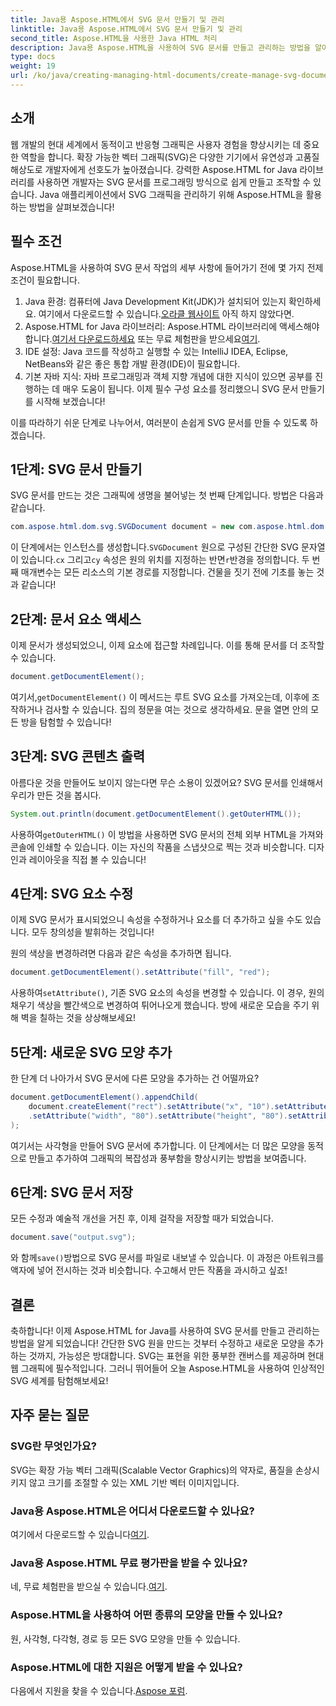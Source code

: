 ```yaml
---
title: Java용 Aspose.HTML에서 SVG 문서 만들기 및 관리
linktitle: Java용 Aspose.HTML에서 SVG 문서 만들기 및 관리
second_title: Aspose.HTML을 사용한 Java HTML 처리
description: Java용 Aspose.HTML을 사용하여 SVG 문서를 만들고 관리하는 방법을 알아보세요! 이 포괄적인 가이드는 기본 생성부터 고급 조작까지 모든 것을 다룹니다.
type: docs
weight: 19
url: /ko/java/creating-managing-html-documents/create-manage-svg-documents/
---
```

## 소개
웹 개발의 현대 세계에서 동적이고 반응형 그래픽은 사용자 경험을 향상시키는 데 중요한 역할을 합니다. 확장 가능한 벡터 그래픽(SVG)은 다양한 기기에서 유연성과 고품질 해상도로 개발자에게 선호도가 높아졌습니다. 강력한 Aspose.HTML for Java 라이브러리를 사용하면 개발자는 SVG 문서를 프로그래밍 방식으로 쉽게 만들고 조작할 수 있습니다. Java 애플리케이션에서 SVG 그래픽을 관리하기 위해 Aspose.HTML을 활용하는 방법을 살펴보겠습니다!
## 필수 조건
Aspose.HTML을 사용하여 SVG 문서 작업의 세부 사항에 들어가기 전에 몇 가지 전제 조건이 필요합니다.
1.  Java 환경: 컴퓨터에 Java Development Kit(JDK)가 설치되어 있는지 확인하세요. 여기에서 다운로드할 수 있습니다.[오라클 웹사이트](https://www.oracle.com/java/technologies/javase-jdk11-downloads.html) 아직 하지 않았다면.
2.  Aspose.HTML for Java 라이브러리: Aspose.HTML 라이브러리에 액세스해야 합니다.[여기서 다운로드하세요](https://releases.aspose.com/html/java/) 또는 무료 체험판을 받으세요[여기](https://releases.aspose.com/).
3. IDE 설정: Java 코드를 작성하고 실행할 수 있는 IntelliJ IDEA, Eclipse, NetBeans와 같은 좋은 통합 개발 환경(IDE)이 필요합니다.
4. 기본 자바 지식: 자바 프로그래밍과 객체 지향 개념에 대한 지식이 있으면 공부를 진행하는 데 매우 도움이 됩니다.
이제 필수 구성 요소를 정리했으니 SVG 문서 만들기를 시작해 보겠습니다!

이를 따라하기 쉬운 단계로 나누어서, 여러분이 손쉽게 SVG 문서를 만들 수 있도록 하겠습니다.
## 1단계: SVG 문서 만들기
SVG 문서를 만드는 것은 그래픽에 생명을 불어넣는 첫 번째 단계입니다. 방법은 다음과 같습니다.

```java
com.aspose.html.dom.svg.SVGDocument document = new com.aspose.html.dom.svg.SVGDocument("<svg xmlns='http://영어: www.w3.org/2000/svg'><circle cx='50' cy='50' r='40'/></svg>", ".");
```

 이 단계에서는 인스턴스를 생성합니다.`SVGDocument` 원으로 구성된 간단한 SVG 문자열이 있습니다.`cx` 그리고`cy` 속성은 원의 위치를 지정하는 반면`r`반경을 정의합니다. 두 번째 매개변수는 모든 리소스의 기본 경로를 지정합니다. 건물을 짓기 전에 기초를 놓는 것과 같습니다!
## 2단계: 문서 요소 액세스
이제 문서가 생성되었으니, 이제 요소에 접근할 차례입니다. 이를 통해 문서를 더 조작할 수 있습니다.

```java
document.getDocumentElement();
```

 여기서,`getDocumentElement()` 이 메서드는 루트 SVG 요소를 가져오는데, 이후에 조작하거나 검사할 수 있습니다. 집의 정문을 여는 것으로 생각하세요. 문을 열면 안의 모든 방을 탐험할 수 있습니다!
## 3단계: SVG 콘텐츠 출력
아름다운 것을 만들어도 보이지 않는다면 무슨 소용이 있겠어요? SVG 문서를 인쇄해서 우리가 만든 것을 봅시다.

```java
System.out.println(document.getDocumentElement().getOuterHTML());
```

 사용하여`getOuterHTML()` 이 방법을 사용하면 SVG 문서의 전체 외부 HTML을 가져와 콘솔에 인쇄할 수 있습니다. 이는 자신의 작품을 스냅샷으로 찍는 것과 비슷합니다. 디자인과 레이아웃을 직접 볼 수 있습니다!
## 4단계: SVG 요소 수정
이제 SVG 문서가 표시되었으니 속성을 수정하거나 요소를 더 추가하고 싶을 수도 있습니다. 모두 창의성을 발휘하는 것입니다!

원의 색상을 변경하려면 다음과 같은 속성을 추가하면 됩니다.
```java
document.getDocumentElement().setAttribute("fill", "red");
```

 사용하여`setAttribute()`, 기존 SVG 요소의 속성을 변경할 수 있습니다. 이 경우, 원의 채우기 색상을 빨간색으로 변경하여 튀어나오게 했습니다. 방에 새로운 모습을 주기 위해 벽을 칠하는 것을 상상해보세요!
## 5단계: 새로운 SVG 모양 추가
한 단계 더 나아가서 SVG 문서에 다른 모양을 추가하는 건 어떨까요? 

```java
document.getDocumentElement().appendChild(
    document.createElement("rect").setAttribute("x", "10").setAttribute("y", "10")
    .setAttribute("width", "80").setAttribute("height", "80").setAttribute("fill", "blue")
);
```

여기서는 사각형을 만들어 SVG 문서에 추가합니다. 이 단계에서는 더 많은 모양을 동적으로 만들고 추가하여 그래픽의 복잡성과 풍부함을 향상시키는 방법을 보여줍니다.
## 6단계: SVG 문서 저장
모든 수정과 예술적 개선을 거친 후, 이제 걸작을 저장할 때가 되었습니다.

```java
document.save("output.svg");
```

 와 함께`save()`방법으로 SVG 문서를 파일로 내보낼 수 있습니다. 이 과정은 아트워크를 액자에 넣어 전시하는 것과 비슷합니다. 수고해서 만든 작품을 과시하고 싶죠!
## 결론
축하합니다! 이제 Aspose.HTML for Java를 사용하여 SVG 문서를 만들고 관리하는 방법을 알게 되었습니다! 간단한 SVG 원을 만드는 것부터 수정하고 새로운 모양을 추가하는 것까지, 가능성은 방대합니다. SVG는 표현을 위한 풍부한 캔버스를 제공하며 현대 웹 그래픽에 필수적입니다. 그러니 뛰어들어 오늘 Aspose.HTML을 사용하여 인상적인 SVG 세계를 탐험해보세요!
## 자주 묻는 질문
### SVG란 무엇인가요?
SVG는 확장 가능 벡터 그래픽(Scalable Vector Graphics)의 약자로, 품질을 손상시키지 않고 크기를 조절할 수 있는 XML 기반 벡터 이미지입니다.
### Java용 Aspose.HTML은 어디서 다운로드할 수 있나요?
 여기에서 다운로드할 수 있습니다[여기](https://releases.aspose.com/html/java/).
### Java용 Aspose.HTML 무료 평가판을 받을 수 있나요?
 네, 무료 체험판을 받으실 수 있습니다.[여기](https://releases.aspose.com/).
### Aspose.HTML을 사용하여 어떤 종류의 모양을 만들 수 있나요?
원, 사각형, 다각형, 경로 등 모든 SVG 모양을 만들 수 있습니다.
### Aspose.HTML에 대한 지원은 어떻게 받을 수 있나요?
다음에서 지원을 찾을 수 있습니다.[Aspose 포럼](https://forum.aspose.com/c/html/29).